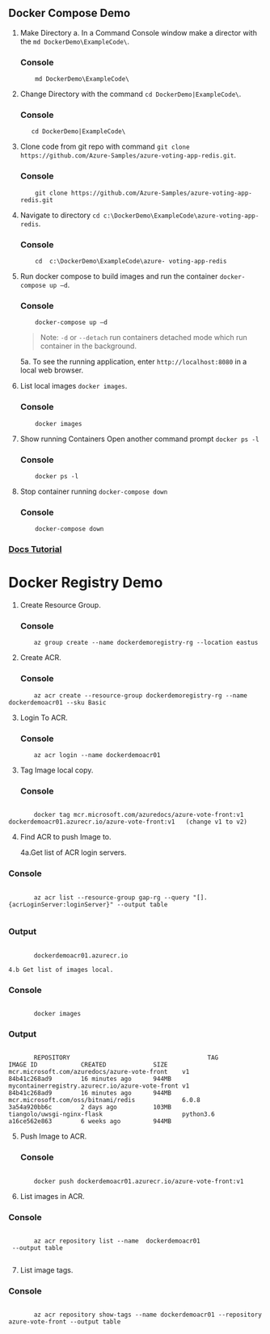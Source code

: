 ## Docker Compose Demo

1. Make Directory
   a. In a Command Console window make a director with the `md DockerDemo\ExampleCode\`.

   ### Console

   ```Console
       md DockerDemo\ExampleCode\
   ```

2. Change Directory with the command `cd DockerDemo|ExampleCode\`.

   ### Console

   ```Console
      cd DockerDemo|ExampleCode\
   ```

3. Clone code from git repo with command `git clone https://github.com/Azure-Samples/azure-voting-app-redis.git`.

   ### Console

   ```Console
       git clone https://github.com/Azure-Samples/azure-voting-app-redis.git
   ```

4. Navigate to directory `cd c:\DockerDemo\ExampleCode\azure-voting-app-redis`.

   ### Console

   ```Console
       cd  c:\DockerDemo\ExampleCode\azure- voting-app-redis
   ```

5. Run docker compose to build images and run the container `docker-compose up –d`.

   ### Console

   ```Console
       docker-compose up –d
   ```

   > Note: `-d` or `--detach` run containers detached mode which run container in the background.

   5a. To see the running application, enter `http://localhost:8080` in a local web browser.

6. List local images `docker images`.

   ### Console

   ```Console
       docker images
   ```

7. Show running Containers Open another command prompt `docker ps -l`

   ### Console

   ```Console
       docker ps -l
   ```

8. Stop container running `docker-compose down`

   ### Console

   ```Console
       docker-compose down
   ```

### [Docs Tutorial](https://docs.microsoft.com/en-us/azure/aks/tutorial-kubernetes-prepare-app)

# Docker Registry Demo

1. Create Resource Group.

   ### Console

```Shell
       az group create --name dockerdemoregistry-rg --location eastus

```

2. Create ACR.

   ### Console

```Shell
       az acr create --resource-group dockerdemoregistry-rg --name dockerdemoacr01 --sku Basic

```

3. Login To ACR.

   ### Console

```Shell
       az acr login --name dockerdemoacr01

```

3. Tag Image local copy.

   ### Console

```Shell

       docker tag mcr.microsoft.com/azuredocs/azure-vote-front:v1 dockerdemoacr01.azurecr.io/azure-vote-front:v1   (change v1 to v2)

```

4. Find ACR to push Image to.

   4a.Get list of ACR login servers.

### Console

```Shell

       az acr list --resource-group gap-rg --query "[].{acrLoginServer:loginServer}" --output table


```

### Output

```Shell

       dockerdemoacr01.azurecr.io

```

    4.b Get list of images local.

### Console

```Shell

       docker images

```

### Output

```Shell

       REPOSITORY                                      TAG                 IMAGE ID            CREATED             SIZE
mcr.microsoft.com/azuredocs/azure-vote-front    v1                  84b41c268ad9        16 minutes ago      944MB
mycontainerregistry.azurecr.io/azure-vote-front v1                  84b41c268ad9        16 minutes ago      944MB
mcr.microsoft.com/oss/bitnami/redis             6.0.8               3a54a920bb6c        2 days ago          103MB
tiangolo/uwsgi-nginx-flask                      python3.6           a16ce562e863        6 weeks ago         944MB

```

5. Push Image to ACR.

   ### Console

```Shell

       docker push dockerdemoacr01.azurecr.io/azure-vote-front:v1

```

6. List images in ACR.

### Console

```Shell

       az acr repository list --name  dockerdemoacr01
 --output table


```

7. List image tags.

### Console

```Shell

       az acr repository show-tags --name dockerdemoacr01 --repository azure-vote-front --output table



```